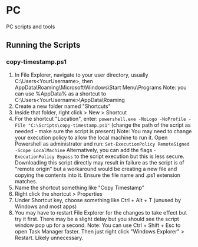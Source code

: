 # PC
PC scripts and tools

## Running the Scripts

### copy-timestamp.ps1
1. In File Explorer, navigate to your user directory, usually C:\Users\<YourUsername>, then AppData\Roaming\Microsoft\Windows\Start Menu\Programs
Note: you can use %AppData% as a shortcut to C:\Users\<YourUsername>\AppData\Roaming
2. Create a new folder named "Shortcuts"
3. Inside that folder, right click > New > Shortcut
4. For the shortcut "Location", enter:
`powershell.exe -NoLogo -NoProfile -File "C:\Scripts\copy-timestamp.ps1"`
(change the path of the script as needed - make sure the script is present)
Note: You may need to change your execution policy to allow the local machine to run it. Open Powershell as administrator and run:
`Set-ExecutionPolicy RemoteSigned -Scope LocalMachine`
Alternatively, you can add the flags `-ExecutionPolicy Bypass` to the script execution but this is less secure.
Downloading this script directly may result in failure as the script is of "remote origin" but a workaround would be creating a new file and copying the contents into it. Ensure the file name and .ps1 extension matches.
5. Name the shortcut something like "Copy Timestamp"
6. Right click the shortcut > Properties
7. Under Shortcut key, choose something like Ctrl + Alt + T (unused by Windows and most apps)
8. You may have to restart File Explorer for the changes to take effect but try it first. There may be a slight delay but you should see the script window pop up for a second. 
Note: You can use Ctrl + Shift + Esc to open Task Manager faster. Then just right click "Windows Explorer" > Restart. Likely unnecessary.